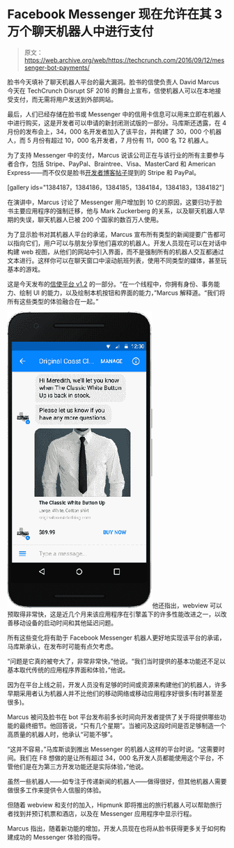# Facebook Messenger 现在允许在其 3 万个聊天机器人中进行支付

> 原文：<https://web.archive.org/web/https://techcrunch.com/2016/09/12/messenger-bot-payments/>

脸书今天填补了聊天机器人平台的最大漏洞。脸书的信使负责人 David Marcus 今天在 TechCrunch Disrupt SF 2016 的舞台上宣布，信使机器人可以在本地接受支付，而无需将用户发送到外部网站。

最后，人们已经存储在脸书或 Messenger 中的信用卡信息可以用来立即在机器人中进行购买，这是开发者可以申请的新封闭测试版的一部分。马库斯还透露，在 4 月份的发布会上，34，000 名开发者加入了该平台，并构建了 30，000 个机器人，而 5 月份有超过 10，000 名开发者，7 月份有 11，000 名 T2 机器人。

为了支持 Messenger 中的支付，Marcus 说该公司正在与该行业的所有主要参与者合作，包括 Stripe、PayPal、Braintree、Visa、MasterCard 和 American Express——而不仅仅是脸书[开发者博客帖子](https://web.archive.org/web/20230323205543/https://developers.facebook.com/blog/post/2016/09/12/new-messenger-features-payments-ads-enhanced-mobile-websites/)提到的 Stripe 和 PayPal。

[gallery ids="1384187，1384186，1384185，1384184，1384183，1384182"]

在演讲中，Marcus 讨论了 Messenger 用户增加到 10 亿的原因，这要归功于脸书主要应用程序的强制迁移，他与 Mark Zuckerberg 的关系，以及聊天机器人早期的失误，聊天机器人已被 200 个国家的数百万人使用。

为了显示脸书对其机器人平台的承诺，Marcus 宣布所有类型的新闻提要广告都可以指向它们，用户可以与朋友分享他们喜欢的机器人。开发人员现在可以在对话中构建 web 视图，从他们的网站中引入界面，而不是强制所有的机器人交互都通过文本进行。这样你可以在聊天窗口中滚动航班列表，使用不同类型的媒体，甚至玩基本的游戏。

这是今天发布的[信使平台 v1.2](https://web.archive.org/web/20230323205543/http://newsroom.fb.com/news/2016/09/more-seamless-more-ways-to-share-more-ways-to-buy-more-context-introducing-messenger-platform-v1-2/) 的一部分。“在一个线程中，你拥有身份、事务能力、绘制 UI 的能力，以及绘制本机按钮和界面的能力，”Marcus 解释道。“我们将所有这些类型的体验融合在一起。”

![02-native-payments](img/3be143390f11bbacb06f3bcb9ce4650f.png)他还指出，webview 可以预取得非常快，这是近几个月来该应用程序在引擎盖下的许多性能改进之一，以改善移动设备的启动时间和其他延迟问题。

所有这些变化将有助于 Facebook Messenger 机器人更好地实现该平台的承诺，马库斯承认，在发布时可能有点欠考虑。

“问题是它真的被夸大了，非常非常快，”他说。“我们当时提供的基本功能还不足以基本取代传统的应用程序界面和体验，”他说。

因为在平台上线之前，开发人员没有足够的时间或资源来构建他们的机器人，许多早期采用者认为机器人并不比他们的移动网络或移动应用程序好很多(有时甚至差很多)。

Marcus 被问及脸书在 bot 平台发布前多长时间向开发者提供了关于将提供哪些功能的最终细节。他回答说，“只有几个星期”。当被问及这段时间是否足够制造一个高质量的机器人时，他承认“可能不够”。

“这并不容易，”马库斯谈到推出 Messenger 的机器人这样的平台时说。“这需要时间。我们在 F8 想做的是让所有超过 34，000 名开发人员都能使用这个平台，不管他们是在为第三方开发功能还是实际体验，”他说。

虽然一些机器人——如专注于传递新闻的机器人——做得很好，但其他机器人需要做很多工作来提供令人信服的体验。

但随着 webview 和支付的加入，Hipmunk 即将推出的旅行机器人可以帮助旅行者找到并预订机票和酒店，以及在 Messenger 应用程序中显示行程。

Marcus 指出，随着新功能的增加，开发人员现在也将从脸书获得更多关于如何构建成功的 Messenger 体验的指导。